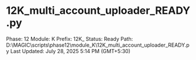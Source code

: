 # 12K_multi_account_uploader_READY.py

Phase: 12
Module: K
Prefix: 12K_
Status: Ready
Path: D:\MAGIC\scripts\phase12\module_K\12K_multi_account_uploader_READY.py
Last Updated: July 28, 2025 5:14 PM (GMT+5:30)
